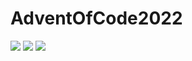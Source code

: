 # AdventOfCode2022

![](https://img.shields.io/badge/day%20📅-12-blue) 
![](https://img.shields.io/badge/stars%20⭐-2-yellow)
![](https://img.shields.io/badge/days%20completed-1-red)
